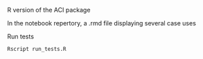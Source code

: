 R version of the ACI package

In the notebook repertory, a .rmd file
displaying several case uses

Run tests 

```bash
Rscript run_tests.R
``` 
